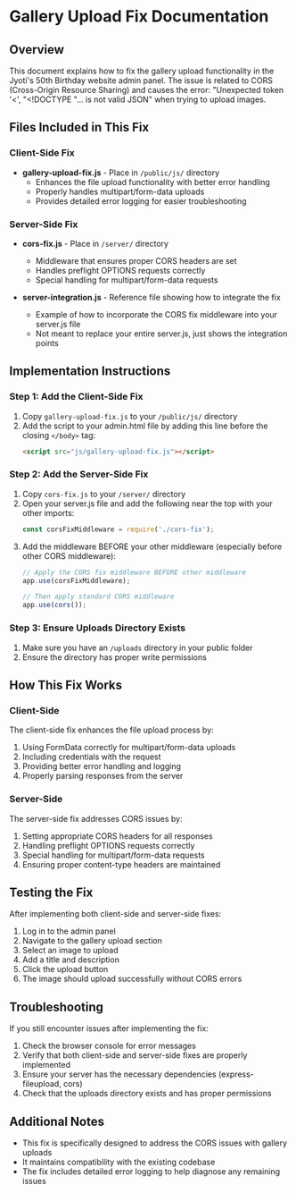 # Gallery Upload Fix Documentation

## Overview
This document explains how to fix the gallery upload functionality in the Jyoti's 50th Birthday website admin panel. The issue is related to CORS (Cross-Origin Resource Sharing) and causes the error: "Unexpected token '<', "<!DOCTYPE "... is not valid JSON" when trying to upload images.

## Files Included in This Fix

### Client-Side Fix
- **gallery-upload-fix.js** - Place in `/public/js/` directory
  - Enhances the file upload functionality with better error handling
  - Properly handles multipart/form-data uploads
  - Provides detailed error logging for easier troubleshooting

### Server-Side Fix
- **cors-fix.js** - Place in `/server/` directory
  - Middleware that ensures proper CORS headers are set
  - Handles preflight OPTIONS requests correctly
  - Special handling for multipart/form-data requests

- **server-integration.js** - Reference file showing how to integrate the fix
  - Example of how to incorporate the CORS fix middleware into your server.js file
  - Not meant to replace your entire server.js, just shows the integration points

## Implementation Instructions

### Step 1: Add the Client-Side Fix
1. Copy `gallery-upload-fix.js` to your `/public/js/` directory
2. Add the script to your admin.html file by adding this line before the closing `</body>` tag:
   ```html
   <script src="js/gallery-upload-fix.js"></script>
   ```

### Step 2: Add the Server-Side Fix
1. Copy `cors-fix.js` to your `/server/` directory
2. Open your server.js file and add the following near the top with your other imports:
   ```javascript
   const corsFixMiddleware = require('./cors-fix');
   ```
3. Add the middleware BEFORE your other middleware (especially before other CORS middleware):
   ```javascript
   // Apply the CORS fix middleware BEFORE other middleware
   app.use(corsFixMiddleware);
   
   // Then apply standard CORS middleware
   app.use(cors());
   ```

### Step 3: Ensure Uploads Directory Exists
1. Make sure you have an `/uploads` directory in your public folder
2. Ensure the directory has proper write permissions

## How This Fix Works

### Client-Side
The client-side fix enhances the file upload process by:
1. Using FormData correctly for multipart/form-data uploads
2. Including credentials with the request
3. Providing better error handling and logging
4. Properly parsing responses from the server

### Server-Side
The server-side fix addresses CORS issues by:
1. Setting appropriate CORS headers for all responses
2. Handling preflight OPTIONS requests correctly
3. Special handling for multipart/form-data requests
4. Ensuring proper content-type headers are maintained

## Testing the Fix
After implementing both client-side and server-side fixes:
1. Log in to the admin panel
2. Navigate to the gallery upload section
3. Select an image to upload
4. Add a title and description
5. Click the upload button
6. The image should upload successfully without CORS errors

## Troubleshooting
If you still encounter issues after implementing the fix:
1. Check the browser console for error messages
2. Verify that both client-side and server-side fixes are properly implemented
3. Ensure your server has the necessary dependencies (express-fileupload, cors)
4. Check that the uploads directory exists and has proper permissions

## Additional Notes
- This fix is specifically designed to address the CORS issues with gallery uploads
- It maintains compatibility with the existing codebase
- The fix includes detailed error logging to help diagnose any remaining issues
